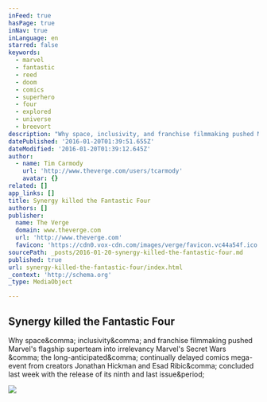 ```yaml
---
inFeed: true
hasPage: true
inNav: true
inLanguage: en
starred: false
keywords:
  - marvel
  - fantastic
  - reed
  - doom
  - comics
  - superhero
  - four
  - explored
  - universe
  - breevort
description: "Why space, inclusivity, and franchise filmmaking pushed Marvel's flagship superteam into irrelevancy Marvel's Secret Wars , the long-anticipated, continually delayed comics mega-event from creators Jonathan Hickman and Esad Ribic, concluded last week with the release of its ninth and last issue."
datePublished: '2016-01-20T01:39:51.655Z'
dateModified: '2016-01-20T01:39:12.645Z'
author:
  - name: Tim Carmody
    url: 'http://www.theverge.com/users/tcarmody'
    avatar: {}
related: []
app_links: []
title: Synergy killed the Fantastic Four
authors: []
publisher:
  name: The Verge
  domain: www.theverge.com
  url: 'http://www.theverge.com'
  favicon: 'https://cdn0.vox-cdn.com/images/verge/favicon.vc44a54f.ico'
sourcePath: _posts/2016-01-20-synergy-killed-the-fantastic-four.md
published: true
url: synergy-killed-the-fantastic-four/index.html
_context: 'http://schema.org'
_type: MediaObject

---
```

<article style=""><h1>Synergy killed the Fantastic Four</h1><p>Why space&amp;comma; inclusivity&amp;comma; and franchise filmmaking pushed Marvel's flagship superteam into irrelevancy Marvel's Secret Wars &amp;comma; the long-anticipated&amp;comma; continually delayed comics mega-event from creators Jonathan Hickman and Esad Ribic&amp;comma; concluded last week with the release of its ninth and last issue&amp;period;</p><img src="https://cdn3.vox-cdn.com/thumbor/f4Jk47zba1vEloGZYGMiKROny0Y=/cdn0.vox-cdn.com/uploads/chorus_asset/file/5916875/Marvel_Secret_wars_2.0.jpg" /></article>